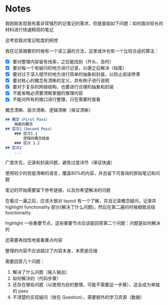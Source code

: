 # Notes

我刚刚发现我有着非常强烈的记笔记的需求，但是面临如下问题：如何面对较长的材料进行快速精简的笔记

这考验我对笔记粒度的把控

我在记录摘要的时候有一个读三遍的方法，这里或许也有一个比较合适的算法：

- [x] 要对整理内容留有线索，之后能找到（开头，及时）
- [x] 要对每一个有疑问的地方进行记录，以便之后解决（结尾）
- [x] 要对过于深入细节的地方进行简单的抽象和封装，以防止阅读停滞
- [x] 要对核心的概念有清晰的定义，并有例子进行说明
- [x] 要对于复杂的网络结构，也要进行合理的抽象和封装
- [x] 不能省略必须要清晰掌握的推理内容
- [x] 不能对所有的接口进行整理，只在需要时查看

概念清晰、层次清晰、逻辑清晰（保证清晰）

```markdown
## 概念（First Pass）
	离散的概念
## 层次1（Second Pass）
	### 层次1.1
		逻辑将概念链接
	### 层次 1.2
## 层次2
	...
```

广度优先，记录和封装问题，避免过度详尽（保证快速）

使用较少的但是清晰的语言，覆盖80%的内容，并且留下可查询的原始笔记和问题

笔记的开始需要留下参考链接，以及你希望解决的问题





在看过一遍之后，应该大致对 layout 有一个了解，并且记录概念疑问，记录并 highlight functionality 部分(解决了什么问题)，然后在第二遍的时候细致总结 functionality

highlight 一些重要节点，这些重要节点应该能回答第二个问题：问题是如何解决的

还需要再线性地查看重点内容

整理的内容不应该超过了内容本身，本质是压缩

需要回答几个问题：

1. 解决了什么问题（输入输出）
2. 如何解决的（代码步骤）
3. 还存在哪些问题（以使用为目的整理，可能不需要这一步骤），这会成为单独的 pass
4. 不清楚的实现疑问（放在 Question），需要额外的学习资源（数据）
